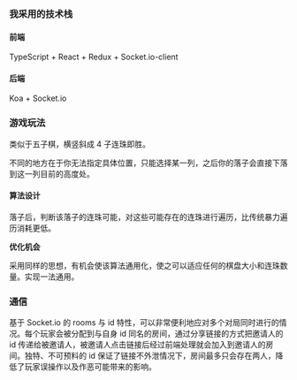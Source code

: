 ### 我采用的技术栈

#### 前端

TypeScript + React + Redux + Socket.io-client

#### 后端

Koa + Socket.io

### 游戏玩法

类似于五子棋，横竖斜成 4 子连珠即胜。

不同的地方在于你无法指定具体位置，只能选择某一列，之后你的落子会直接下落到这一列目前的高度处。

#### 算法设计

落子后，判断该落子的连珠可能，对这些可能存在的连珠进行遍历，比传统暴力遍历消耗更低。

**优化机会**

采用同样的思想，有机会使该算法通用化，使之可以适应任何的棋盘大小和连珠数量。实现一法通用。

### 通信

基于 Socket.io 的 rooms 与 id 特性，可以非常便利地应对多个对局同时进行的情况。每个玩家会被分配到与自身 id 同名的房间，通过分享链接的方式把邀请人的 id 传递给被邀请人，被邀请人点击链接后经过前端处理就会加入到邀请人的房间。独特、不可预料的 id 保证了链接不外泄情况下，房间最多只会存在两人，降低了玩家误操作以及作恶可能带来的影响。
